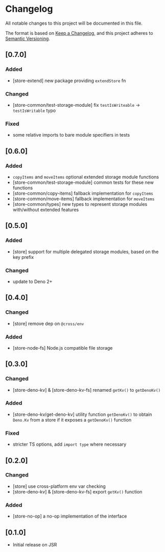 # Changelog

All notable changes to this project will be documented in this file.

The format is based on [Keep a Changelog](https://keepachangelog.com/en/1.1.0/),
and this project adheres to
[Semantic Versioning](https://semver.org/spec/v2.0.0.html).

## [0.7.0]

### Added

- [store-extend] new package providing `extendStore` fn

### Changed

- [store-common/test-storage-module] fix `testIsWriteable` -> `testIsWritable`
  typo

### Fixed

- some relative imports to bare module specifiers in tests

## [0.6.0]

### Added

- `copyItems` and `moveItems` optional extended storage module functions
- [store-common/test-storage-module] common tests for these new functions
- [store-common/copy-items] fallback implementation for `copyItems`
- [store-common/move-items] fallback implementation for `moveItems`
- [store-common/types] new types to represent storage modules with/without
  extended features

## [0.5.0]

### Added

- [store] support for multiple delegated storage modules, based on the key
  prefix

### Changed

- update to Deno 2+

## [0.4.0]

### Changed

- [store] remove dep on `@cross/env`

### Added

- [store-node-fs] Node.js compatible file storage

## [0.3.0]

### Changed

- [store-deno-kv] & [store-deno-kv-fs] renamed `getKv()` to `getDenoKv()`

### Added

- [store-deno-kv/get-deno-kv] utility function `getDenoKv()` to obtain `Deno.Kv`
  from a store if it exposes a `getDenoKv()` function

### Fixed

- stricter TS options, add `import type` where necessary

## [0.2.0]

### Changed

- [store] use cross-platform env var checking
- [store-deno-kv] & [store-deno-kv-fs] export `getKv()` function

### Added

- [store-no-op] a no-op implementation of the interface

## [0.1.0]

- Initial release on JSR
